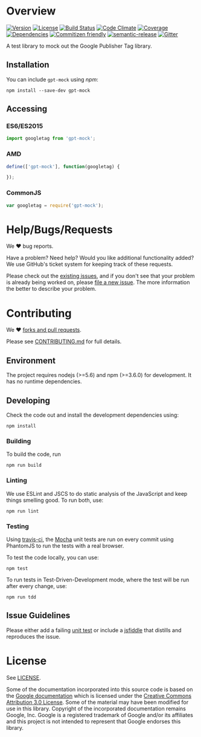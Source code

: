 # Overview

[![Version](https://img.shields.io/npm/v/gpt-mock.svg)](http://npmjs.com/package/gpt-mock)
[![License](https://img.shields.io/npm/l/gpt-mock.svg)](http://npmjs.com/package/gpt-mock)
[![Build Status](https://travis-ci.org/krux/gpt-mock.svg?branch=master)](https://travis-ci.org/krux/gpt-mock)
[![Code Climate](https://img.shields.io/codeclimate/github/krux/gpt-mock.svg)](https://codeclimate.com/github/krux/gpt-mock)
[![Coverage](https://img.shields.io/coveralls/krux/gpt-mock.svg)](https://coveralls.io/github/krux/gpt-mock)
[![Dependencies](https://img.shields.io/david/dev/krux/gpt-mock.svg)](./package.json)
[![Commitizen friendly](https://img.shields.io/badge/commitizen-friendly-brightgreen.svg)](http://commitizen.github.io/cz-cli/)
[![semantic-release](https://img.shields.io/badge/%20%20%F0%9F%93%A6%F0%9F%9A%80-semantic--release-e10079.svg)](https://github.com/semantic-release/semantic-release)
[![Gitter](https://badges.gitter.im/krux/gpt-mock.svg)](https://gitter.im/krux/gpt-mock)

A test library to mock out the Google Publisher Tag library.

## Installation

You can include `gpt-mock` using *npm*:

```console
npm install --save-dev gpt-mock
```

## Accessing

### ES6/ES2015

```javascript
import googletag from 'gpt-mock';
```

### AMD

```javascript
define(['gpt-mock'], function(googletag) {

});
```

### CommonJS

```javascript
var googletag = require('gpt-mock');
```

# Help/Bugs/Requests

We ♥ bug reports.

Have a problem? Need help? Would you like additional functionality added? We use GitHub's ticket system for keeping track of these requests.

Please check out the [existing issues](https://github.com/krux/gpt-mock/issues), and if you don't see that your problem is already being
worked on, please [file a new issue](https://github.com/krux/gpt-mock/issues/new). The more information the better to describe your problem.

# Contributing

We ♥ [forks and pull requests](https://help.github.com/articles/using-pull-requests).

Please see [CONTRIBUTING.md](CONTRIBUTING.md) for full details.

## Environment

The project requires nodejs (>=5.6) and npm (>=3.6.0) for development. It has no runtime dependencies.

## Developing

Check the code out and install the development dependencies using:

```console
npm install
```

### Building

To build the code, run

```console
npm run build
```

### Linting

We use ESLint and JSCS to do static analysis of the JavaScript and keep things smelling good.  To run both, use:

```console
npm run lint
```

### Testing

Using [travis-ci](https://travis-ci.org), the [Mocha](http://mochajs.org) unit tests are run on every commit using PhantomJS to run the tests
with a real browser.

To test the code locally, you can use:

```console
npm test
```

To run tests in Test-Driven-Development mode, where the test will be run after every change, use:

```console
npm run tdd
```

## Issue Guidelines

Please either add a failing [unit test](./test/unit) or include a [jsfiddle](http://jsfiddle.net) that distills and reproduces the issue.

# License

See [LICENSE](LICENSE).

Some of the documentation incorporated into this source code is based on the [Google documentation](https://developers.google.com/doubleclick-gpt/reference) which is licensed under the [Creative Commons Attribution 3.0 License](https://creativecommons.org/licenses/by/3.0/).  Some of the material may have been modified for use in this library.  Copyright of the incorporated documentation remains Google, Inc.  Google is a registered trademark of Google and/or its affiliates and this project is not intended to represent that Google endorses this library.

